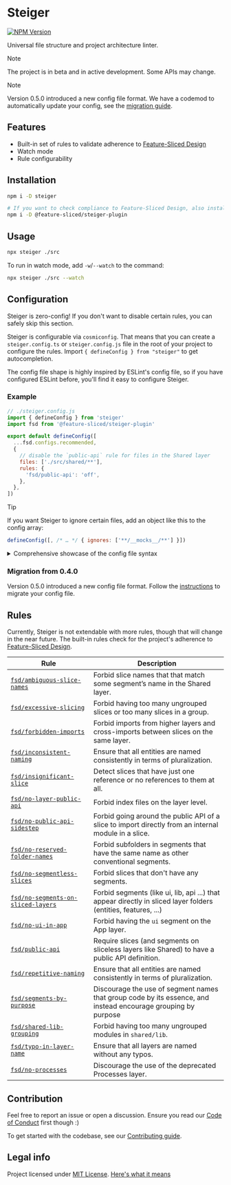 # Steiger

[![NPM Version](https://img.shields.io/npm/v/steiger)](https://www.npmjs.com/package/steiger)

Universal file structure and project architecture linter.

> [!NOTE]
> The project is in beta and in active development. Some APIs may change.

> [!NOTE]
> Version 0.5.0 introduced a new config file format. We have a codemod to automatically update your config, see the [migration guide](./MIGRATION_GUIDE.md).

## Features

- Built-in set of rules to validate adherence to [Feature-Sliced Design](https://feature-sliced.design/)
- Watch mode
- Rule configurability

## Installation

```bash
npm i -D steiger

# If you want to check compliance to Feature-Sliced Design, also install this:
npm i -D @feature-sliced/steiger-plugin
```

## Usage

```bash
npx steiger ./src
```

To run in watch mode, add `-w`/`--watch` to the command:

```bash
npx steiger ./src --watch
```

## Configuration

Steiger is zero-config! If you don't want to disable certain rules, you can safely skip this section.

Steiger is configurable via `cosmiconfig`. That means that you can create a `steiger.config.ts` or `steiger.config.js` file in the root of your project to configure the rules. Import `{ defineConfig } from "steiger"` to get autocompletion.

The config file shape is highly inspired by ESLint's config file, so if you have configured ESLint before, you'll find it easy to configure Steiger.

### Example

```javascript
// ./steiger.config.js
import { defineConfig } from 'steiger'
import fsd from '@feature-sliced/steiger-plugin'

export default defineConfig([
  ...fsd.configs.recommended,
  {
    // disable the `public-api` rule for files in the Shared layer
    files: ['./src/shared/**'],
    rules: {
      'fsd/public-api': 'off',
    },
  },
])
```

> [!TIP]
> If you want Steiger to ignore certain files, add an object like this to the config array:
>
> ```js
> defineConfig([, /* … */ { ignores: ['**/__mocks__/**'] }])
> ```

<details>
  <summary>Comprehensive showcase of the config file syntax</summary>
  
  ```javascript
    // ./steiger.config.ts
    import { defineConfig } from 'steiger'
    import fsd from '@feature-sliced/steiger-plugin'
    
    export default defineConfig([
      ...fsd.configs.recommended,
      {
        // ignore all mock files for all rules
        ignores: ['**/__mocks__/**'],
      },
      {
        files: ['./src/shared/**'],
        rules: {
          // disable public-api rule for files in /shared folder
          'fsd/public-api': 'off',
        },
      },
      {
        files: ['./src/widgets/**'],
        ignores: ['**/discount-offers/**'],
        rules: {
          // disable no-segmentless-slices rule for all widgets except /discount-offers
          'fsd/no-segmentless-slices': 'off',
        },
      },
    ])
  ```
  [You can see more examples here](CONFIG_EXAMPLES.md)
</details>

### Migration from 0.4.0

Version 0.5.0 introduced a new config file format. Follow the [instructions](MIGRATION_GUIDE.md) to migrate your config file.

## Rules

Currently, Steiger is not extendable with more rules, though that will change in the near future. The built-in rules check for the project's adherence to [Feature-Sliced Design](https://feature-sliced.design/).

<table>
<thead>
  <tr>
    <th>Rule</th>
    <th>Description</th>
  </tr>
</thead>
<tbody>
  <tr> <td><a href="./packages/steiger-plugin-fsd/src/ambiguous-slice-names/README.md"><code>fsd/ambiguous-slice-names</code></a></td> <td>Forbid slice names that that match some segment’s name in the Shared layer.</td> </tr>
  <tr> <td><a href="./packages/steiger-plugin-fsd/src/excessive-slicing/README.md"><code>fsd/excessive-slicing</code></a></td> <td>Forbid having too many ungrouped slices or too many slices in a group.</td> </tr>
  <tr> <td><a href="./packages/steiger-plugin-fsd/src/forbidden-imports/README.md"><code>fsd/forbidden-imports</code></a></td> <td>Forbid imports from higher layers and cross-imports between slices on the same layer.</td> </tr>
  <tr> <td><a href="./packages/steiger-plugin-fsd/src/inconsistent-naming/README.md"><code>fsd/inconsistent-naming</code></a></td> <td>Ensure that all entities are named consistently in terms of pluralization.</td> </tr>
  <tr> <td><a href="./packages/steiger-plugin-fsd/src/insignificant-slice/README.md"><code>fsd/insignificant-slice</code></a></td> <td>Detect slices that have just one reference or no references to them at all.</td> </tr>
  <tr> <td><a href="./packages/steiger-plugin-fsd/src/no-layer-public-api/README.md"><code>fsd/no-layer-public-api</code></a></td> <td>Forbid index files on the layer level.</td> </tr>
  <tr> <td><a href="./packages/steiger-plugin-fsd/src/no-public-api-sidestep/README.md"><code>fsd/no-public-api-sidestep</code></a></td> <td>Forbid going around the public API of a slice to import directly from an internal module in a slice.</td> </tr>
  <tr> <td><a href="./packages/steiger-plugin-fsd/src/no-reserved-folder-names/README.md"><code>fsd/no-reserved-folder-names</code></a></td> <td>Forbid subfolders in segments that have the same name as other conventional segments.</td> </tr>
  <tr> <td><a href="./packages/steiger-plugin-fsd/src/no-segmentless-slices/README.md"><code>fsd/no-segmentless-slices</code></a></td> <td>Forbid slices that don't have any segments.</td> </tr>
  <tr> <td><a href="./packages/steiger-plugin-fsd/src/no-segments-on-sliced-layers/README.md"><code>fsd/no-segments-on-sliced-layers</code></a></td> <td>Forbid segments (like ui, lib, api ...) that appear directly in sliced layer folders (entities, features, ...)</td> </tr>
  <tr> <td><a href="./packages/steiger-plugin-fsd/src/no-ui-in-app/README.md"><code>fsd/no-ui-in-app</code></a></td> <td>Forbid having the <code>ui</code> segment on the App layer.</td> </tr>
  <tr> <td><a href="./packages/steiger-plugin-fsd/src/public-api/README.md"><code>fsd/public-api</code></a></td> <td>Require slices (and segments on sliceless layers like Shared) to have a public API definition.</td> </tr>
  <tr> <td><a href="./packages/steiger-plugin-fsd/src/repetitive-naming/README.md"><code>fsd/repetitive-naming</code></a></td> <td>Ensure that all entities are named consistently in terms of pluralization.</td> </tr>
  <tr> <td><a href="./packages/steiger-plugin-fsd/src/segments-by-purpose/README.md"><code>fsd/segments-by-purpose</code></a></td> <td>Discourage the use of segment names that group code by its essence, and instead encourage grouping by purpose</td> </tr>
  <tr> <td><a href="./packages/steiger-plugin-fsd/src/shared-lib-grouping/README.md"><code>fsd/shared-lib-grouping</code></a></td> <td>Forbid having too many ungrouped modules in <code>shared/lib</code>.</td> </tr>
  <tr> <td><a href="./packages/steiger-plugin-fsd/src/typo-in-layer-name/README.md"><code>fsd/typo-in-layer-name</code></a></td> <td>Ensure that all layers are named without any typos.</td> </tr>
  <tr> <td><a href="./packages/steiger-plugin-fsd/src/no-processes/README.md"><code>fsd/no-processes</code></a></td> <td>Discourage the use of the deprecated Processes layer.</td> </tr>
</tbody>
</table>

## Contribution

Feel free to report an issue or open a discussion. Ensure you read our [Code of Conduct](CODE_OF_CONDUCT.md) first though :)

To get started with the codebase, see our [Contributing guide](CONTRIBUTING.md).

## Legal info

Project licensed under [MIT License](LICENSE.md). [Here's what it means](https://choosealicense.com/licenses/mit/)
